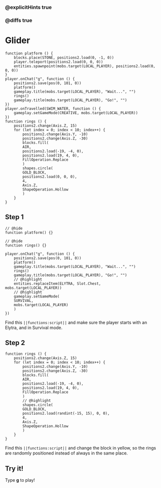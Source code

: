 ### @explicitHints true

### @diffs true

# Glider



```template
function platform () {
    blocks.place(STONE, positions2.load(0, -1, 0))
    player.teleport(positions2.load(0, 0, 0))
    entities.spawnpoint(mobs.target(LOCAL_PLAYER), positions2.load(0, 0, 0))
}
player.onChat("g", function () {
    positions2.save(pos(0, 101, 0))
    platform()
    gameplay.title(mobs.target(LOCAL_PLAYER), "Wait...", "")
    rings()
    gameplay.title(mobs.target(LOCAL_PLAYER), "Go!", "")
})
player.onTravelled(SWIM_WATER, function () {
    gameplay.setGameMode(CREATIVE, mobs.target(LOCAL_PLAYER))
})
function rings () {
    positions2.change(Axis.Z, 15)
    for (let index = 0; index < 10; index++) {
        positions2.change(Axis.Y, -10)
        positions2.change(Axis.Z, -30)
        blocks.fill(
        AIR,
        positions2.load(-19, -4, 0),
        positions2.load(19, 4, 0),
        FillOperation.Replace
        )
        shapes.circle(
        GOLD_BLOCK,
        positions2.load(0, 0, 0),
        4,
        Axis.Z,
        ShapeOperation.Hollow
        )
    }
}
```

## Step 1

```blocks
// @hide
function platform() {}

// @hide
function rings() {}

player.onChat("g", function () {
    positions2.save(pos(0, 101, 0))
    platform()
    gameplay.title(mobs.target(LOCAL_PLAYER), "Wait...", "")
    rings()
    gameplay.title(mobs.target(LOCAL_PLAYER), "Go!", "")
    // @highlight
    entities.replaceItem(ELYTRA, Slot.Chest, mobs.target(LOCAL_PLAYER))
    // @highlight
    gameplay.setGameMode(
    SURVIVAL,
    mobs.target(LOCAL_PLAYER)
    )
})
```

Find this ``||functions:script||`` and make sure the player starts with an Elytra, and in Survival mode.

## Step 2

```blocks
function rings () {
    positions2.change(Axis.Z, 15)
    for (let index = 0; index < 10; index++) {
        positions2.change(Axis.Y, -10)
        positions2.change(Axis.Z, -30)
        blocks.fill(
        AIR,
        positions2.load(-19, -4, 0),
        positions2.load(19, 4, 0),
        FillOperation.Replace
        )
        // @highlight
        shapes.circle(
        GOLD_BLOCK,
        positions2.load(randint(-15, 15), 0, 0),
        4,
        Axis.Z,
        ShapeOperation.Hollow
        )
    }
}
```

Find this ``||functions:script||`` and change the block in yellow, so the rings are randomly positioned instead of always in the same place.

## Try it!

Type **g** to play!